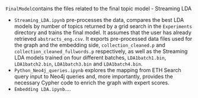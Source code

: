 
`FinalModel`contains the files related to the final topic model - Streaming LDA

* `Streaming_LDA.ipynb` pre-processes the data, compares the best LDA models by number of topics returned by a grid search in the `Experiments` directory and trains the final model. It assumes that the user has already retrieved `abstracts_eng.csv`. It exports pre-processed data files used for the graph and the embedding side, `collection_cleaned.p` and `collection_cleaned_fullwords.p` respectively, as well as the Streaming LDA models trained on four different batches, `LDA1batch1.bin`, `LDA1batch2.bin`, `LDA1batch3.bin` and `LDA1batch4.bin`.
* `Python_Neo4j_queries.ipynb` explores the mapping from ETH Search query input to Neo4j queries and, more importantly, provides the necessary Cypher code to enrich the graph with expert scores.
* `Embedding LDA.ipynb`....

